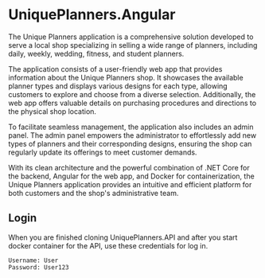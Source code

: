 # UniquePlanners.Angular

The Unique Planners application is a comprehensive solution developed to serve a local shop specializing in selling a wide range of planners, including daily, weekly, wedding, fitness, and student planners.

The application consists of a user-friendly web app that provides information about the Unique Planners shop. It showcases the available planner types and displays various designs for each type, allowing customers to explore and choose from a diverse selection. Additionally, the web app offers valuable details on purchasing procedures and directions to the physical shop location.

To facilitate seamless management, the application also includes an admin panel. The admin panel empowers the administrator to effortlessly add new types of planners and their corresponding designs, ensuring the shop can regularly update its offerings to meet customer demands.

With its clean architecture and the powerful combination of .NET Core for the backend, Angular for the web app, and Docker for containerization, the Unique Planners application provides an intuitive and efficient platform for both customers and the shop's administrative team.



## Login

When you are finished cloning UniquePlanners.API and after you start docker container for the API, use these credentials for log in.

```
Username: User
Password: User123
```
